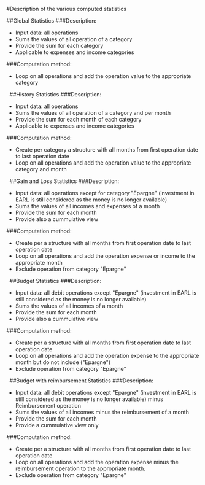 #Description of the various computed statistics

##Global Statistics
###Description: 

* Input data: all operations
* Sums the values of all operation of a category
* Provide the sum for each category
* Applicable to expenses and income categories

###Computation method:

* Loop on all operations and add the operation value to the appropriate category

&nbsp;
##History Statistics
###Description: 

* Input data: all operations
* Sums the values of all operation of a category and per month
* Provide the sum for each month of each category
* Applicable to expenses and income categories

###Computation method:

* Create per category a structure with all months from first operation date to last operation date 
* Loop on all operations and add the operation value to the appropriate category and month

&nbsp;
##Gain and Loss Statistics
###Description: 

* Input data: all operations except for category "Epargne" (investment in EARL is still considered as the money is no longer available)
* Sums the values of all incomes and expenses of a month
* Provide the sum for each month
* Provide also a cummulative view 

###Computation method:

* Create per  a structure with all months from first operation date to last operation date 
* Loop on all operations and add the operation expense or income to the appropriate month
* Exclude operation from category "Epargne"


&nbsp;
##Budget Statistics
###Description: 

* Input data: all debit operations except "Epargne" (investment in EARL is still considered as the money is no longer available)
* Sums the values of all incomes of a month
* Provide the sum for each month
* Provide also a cummulative view

###Computation method:

* Create per  a structure with all months from first operation date to last operation date 
* Loop on all operations and add the operation expense to the appropriate month but do not include ("Epargne")
* Exclude operation from category "Epargne"


&nbsp;
##Budget with reimbursement Statistics
###Description: 

* Input data: all debit operations except "Epargne" (investment in EARL is still considered as the money is no longer available) minus Reimbursement operation
* Sums the values of all incomes minus the reimbursement of a month
* Provide the sum for each month
* Provide a cummulative view only

###Computation method:

* Create per a structure with all months from first operation date to last operation date 
* Loop on all operations and add the operation expense minus the reimbursement operation to the appropriate month.
* Exclude operation from category "Epargne"


